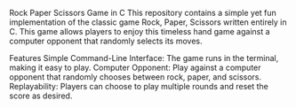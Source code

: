 Rock Paper Scissors Game in C
This repository contains a simple yet fun implementation of the classic game Rock, Paper, Scissors written entirely in C. This game allows players to enjoy this timeless hand game against a computer opponent that randomly selects its moves.

Features
Simple Command-Line Interface: The game runs in the terminal, making it easy to play.
Computer Opponent: Play against a computer opponent that randomly chooses between rock, paper, and scissors.
Replayability: Players can choose to play multiple rounds and reset the score as desired.
